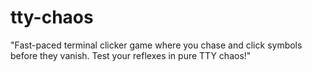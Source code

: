 # tty-chaos
"Fast-paced terminal clicker game where you chase and click symbols before they vanish. Test your reflexes in pure TTY chaos!"
